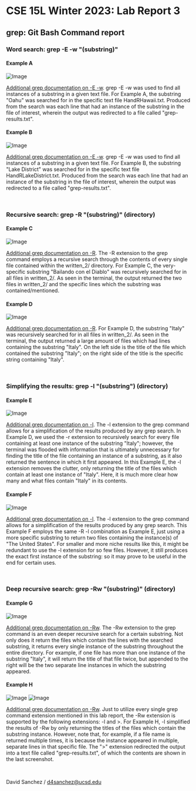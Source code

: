 # CSE 15L Winter 2023: Lab Report 3

## grep: Git Bash Command report

### Word search: grep -E -w "(substring)"

#### Example A
![Image](labreplacement.png)

[Additional grep documentation on -E -w](https://www.cyberciti.biz/faq/grep-in-bash/#:~:text=How%20do%20I%20use,display%20those%20line%20on%20screen).  grep -E -w was used to find all instances of a substring in a given text file.  For Example A, the substring "Oahu" was searched for in the specific text file HandRHawaii.txt.  Produced from the search was each line that had an instance of the substring in the file of interest, wherein the output was redirected to a file called "grep-results.txt".
  
#### Example B
![Image](labreplacement2.png)
  
[Additional grep documentation on -E -w](https://www.cyberciti.biz/faq/grep-in-bash/#:~:text=How%20do%20I%20use,display%20those%20line%20on%20screen).  grep -E -w was used to find all instances of a substring in a given text file.  For Example B, the substring "Lake District" was searched for in the specific text file HandRLakeDistrict.txt.  Produced from the search was each line that had an instance of the substring in the file of interest, wherein the output was redirected to a file called "grep-results.txt".

<br>

### Recursive search: grep -R "(substring)" (directory)
  
#### Example C
![Image](screenshot4.jpg)
  
[Additional grep documentation on -R](https://www.cyberciti.biz/faq/grep-in-bash/#:~:text=How%20do%20I%20use,display%20those%20line%20on%20screen). The -R extension to the grep command employs a recursive search through the contents of every single file contained within the written_2/ directory.  For Example C, the very-specific substring "Bailando con el Diablo" was recursively searched for in all files in written_2/.  As seen in the terminal, the output returned the two files in written_2/ and the specific lines which the substring was contained/mentioned.

#### Example D
![Image](screenshot5.jpg)

[Additional grep documentation on -R](https://www.cyberciti.biz/faq/grep-in-bash/#:~:text=How%20do%20I%20use,display%20those%20line%20on%20screen).  For Example D, the substring "Italy" was recursively searched for in all files in written_2/.  As seen in the terminal, the output returned a large amount of files which had lines containing the substring "Italy".  On the left side is the title of the file which contained the substring "Italy"; on the right side of the title is the specific string containing "Italy".  

<br>

### Simplifying the results: grep -l "(substring") (directory)
  
#### Example E
![Image](screenshot6.jpg)

[Additional grep documentation on -l](https://www.cyberciti.biz/faq/grep-in-bash/#:~:text=How%20do%20I%20use,display%20those%20line%20on%20screen).  The -l extension to the grep command allows for a simplification of the results produced by any grep search.  In Example D, we used the -r extension to recursively search for every file containing at least one instance of the substring "Italy"; however, the terminal was flooded with information that is ultimately unnecessary for finding the title of the file containing an instance of a substring, as it also returned the sentence in which it first appeared.  In this Example E, the -l extension removes the clutter, only returning the title of the files which contain at least one instance of "Italy".  Here, it is much more clear how many and what files contain "Italy" in its contents.
  
#### Example F
![Image](screenshot7.jpg)
  
[Additional grep documentation on -l](https://www.cyberciti.biz/faq/grep-in-bash/#:~:text=How%20do%20I%20use,display%20those%20line%20on%20screen).  The -l extension to the grep command allows for a simplification of the results produced by any grep search.  This Example F employs the same -R -l combination as Example E, just using a more specific substring to return two files containing the instance(s) of "The United States".  For smaller and more niche results like this, it might be redundant to use the -l extension for so few files.  However, it still produces the exact first instance of the substring: so it may prove to be useful in the end for certain uses.

<br>

### Deep recursive search: grep -Rw "(substring)" (directory)
  
#### Example G
![Image](screenshot8.jpg)
  
[Additional grep documentation on -Rw](https://www.cyberciti.biz/faq/grep-in-bash/#:~:text=How%20do%20I%20use,display%20those%20line%20on%20screen).  The -Rw extension to the grep command is an even deeper recursive search for a certain substring.  Not only does it return the files which contain the lines with the searched substring, it returns every single instance of the substring throughout the entire directory.  For example, if one file has more than one instance of the substring "Italy", it will return the title of that file twice, but appended to the right will be the two separate line instances in which the substring appeared.  
  
#### Example H
![Image](screenshot9.jpg)
![Image](screenshot10.jpg)
  
[Additional grep documentation on -Rw](https://www.cyberciti.biz/faq/grep-in-bash/#:~:text=How%20do%20I%20use,display%20those%20line%20on%20screen).  Just to utilize every single grep command extension mentioned in this lab report, the -Rw extension is supported by the following extensions: -l and >.  For Example H, -l simplified the results of -Rw by only returning the titles of the files which contain the substring instance.  However, note that, for example, if a file name is returned multiple times, it is because the instance appeared in multiple, separate lines in that specific file.  The ">" extension redirected the output into a text file called "grep-results.txt", of which the contents are shown in the last screenshot.

<br>

David Sanchez / d4sanchez@ucsd.edu
